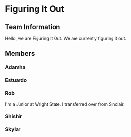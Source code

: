 # Figuring It Out

## Team Information
Hello, we are Figuring It Out. We are currently figuring it out.

## Members

### Adarsha

### Estuardo

### Rob
I'm a Junior at Wright State. I transferred over from Sinclair.

### Shishir

### Skylar

